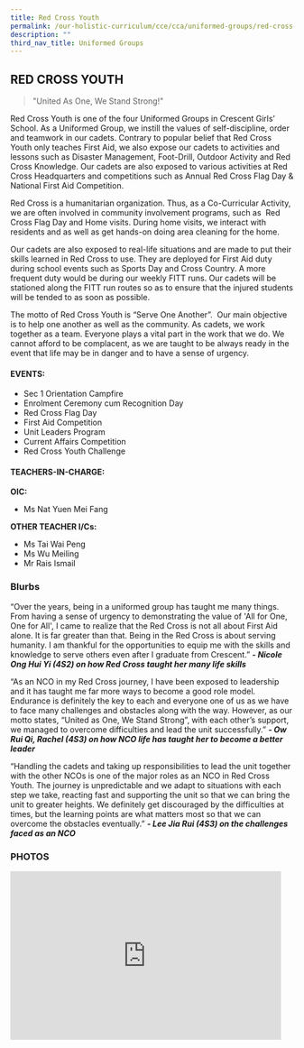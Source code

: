 ```yaml
---
title: Red Cross Youth
permalink: /our-holistic-curriculum/cce/cca/uniformed-groups/red-cross-youth/
description: ""
third_nav_title: Uniformed Groups
---
```

## **RED CROSS YOUTH**

>"United As One, We Stand Strong!"

Red Cross Youth is one of the four Uniformed Groups in Crescent Girls’ School. As a Uniformed Group, we instill the values of self-discipline, order and teamwork in our cadets. Contrary to popular belief that Red Cross Youth only teaches First Aid, we also expose our cadets to activities and lessons such as Disaster Management, Foot-Drill, Outdoor Activity and Red Cross Knowledge. Our cadets are also exposed to various activities at Red Cross Headquarters and competitions such as Annual Red Cross Flag Day & National First Aid Competition.  

Red Cross is a humanitarian organization. Thus, as a Co-Curricular Activity, we are often involved in community involvement programs, such as  Red Cross Flag Day and Home visits. During home visits, we interact with residents and as well as get hands-on doing area cleaning for the home.  

Our cadets are also exposed to real-life situations and are made to put their skills learned in Red Cross to use. They are deployed for First Aid duty during school events such as Sports Day and Cross Country. A more frequent duty would be during our weekly FITT runs. Our cadets will be stationed along the FITT run routes so as to ensure that the injured students will be tended to as soon as possible.  

The motto of Red Cross Youth is “Serve One Another”.  Our main objective is to help one another as well as the community. As cadets, we work together as a team. Everyone plays a vital part in the work that we do. We cannot afford to be complacent, as we are taught to be always ready in the event that life may be in danger and to have a sense of urgency.


#### **EVENTS:**
*   Sec 1 Orientation Campfire
*   Enrolment Ceremony cum Recognition Day
*   Red Cross Flag Day
*   First Aid Competition
*   Unit Leaders Program
*   Current Affairs Competition
*   Red Cross Youth Challenge


#### **TEACHERS-IN-CHARGE:**
**OIC:**
* Ms Nat Yuen Mei Fang

**OTHER TEACHER I/Cs:**
* Ms Tai Wai Peng
* Ms Wu Meiling
* Mr Rais Ismail


### **Blurbs**
“Over the years, being in a uniformed group has taught me many things. From having a sense of urgency to demonstrating the value of 'All for One, One for All', I came to realize that the Red Cross is not all about First Aid alone. It is far greater than that. Being in the Red Cross is about serving humanity. I am thankful for the opportunities to equip me with the skills and knowledge to serve others even after I graduate from Crescent.”
***- Nicole Ong Hui Yi (4S2) on how Red Cross taught her many life skills***
  
“As an NCO in my Red Cross journey, I have been exposed to leadership and it has taught me far more ways to become a good role model. Endurance is definitely the key to each and everyone one of us as we have to face many challenges and obstacles along with the way. However, as our motto states, “United as One, We Stand Strong”, with each other’s support, we managed to overcome difficulties and lead the unit successfully.”
***- Ow Rui Qi, Rachel (4S3) on how NCO life has taught her to become a better leader***
  
“Handling the cadets and taking up responsibilities to lead the unit together with the other NCOs is one of the major roles as an NCO in Red Cross Youth. The journey is unpredictable and we adapt to situations with each step we take, reacting fast and supporting the unit so that we can bring the unit to greater heights. We definitely get discouraged by the difficulties at times, but the learning points are what matters most so that we can overcome the obstacles eventually.”
***- Lee Jia Rui (4S3) on the challenges faced as an NCO***


### **PHOTOS** ###

<iframe src="https://docs.google.com/presentation/d/e/2PACX-1vSAlhCUmEJitUWBIKUkTAh5Mfov-NJ3dZMsvOJBs2yTRIm-if2zZnSL52rrJOMTZisw49dlivsFxTXZ/embed?start=true&loop=true&delayms=3000" frameborder="0" width="480" height="299" allowfullscreen="true"></iframe>